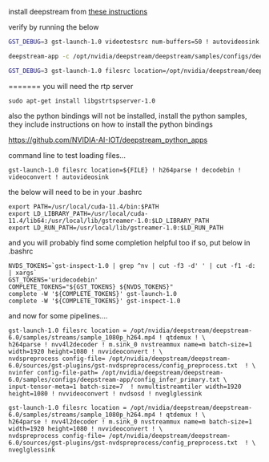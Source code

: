 install deepstream from [these instructions](https://docs.nvidia.com/metropolis/deepstream/dev-guide/text/DS_Quickstart.html)

verify by running the below

```bash
GST_DEBUG=3 gst-launch-1.0 videotestsrc num-buffers=50 ! autovideosink
```

```bash
deepstream-app -c /opt/nvidia/deepstream/deepstream/samples/configs/deepstream-app/source4_1080p_dec_infer-resnet_tracker_sgie_tiled_display_int8.txt
```

```bash
GST_DEBUG=3 gst-launch-1.0 filesrc location=/opt/nvidia/deepstream/deepstream/samples/streams/sample_1080p_h264.mp4 ! qtdemux ! h264parse ! avdec_h264 ! nvvideoconvert ! nveglglessink
```
=======
you will need the rtp server

```
sudo apt-get install libgstrtspserver-1.0
```

also the python bindings will not be installed, install the python samples, they include instructions on how to install the python bindings

https://github.com/NVIDIA-AI-IOT/deepstream_python_apps


command line to test loading files...

```
gst-launch-1.0 filesrc location=${FILE} ! h264parse ! decodebin ! videoconvert ! autovideosink
```

the below will need to be in your .bashrc

```
export PATH=/usr/local/cuda-11.4/bin:$PATH
export LD_LIBRARY_PATH=/usr/local/cuda-11.4/lib64:/usr/local/lib/gstreamer-1.0:$LD_LIBRARY_PATH
export LD_RUN_PATH=/usr/local/lib/gstreamer-1.0:$LD_RUN_PATH
```

and you will probably find some completion helpful too
if so, put below in .bashrc

```
NVDS_TOKENS=`gst-inspect-1.0 | grep ^nv | cut -f3 -d' ' | cut -f1 -d: | xargs`
GST_TOKENS='uridecodebin'
COMPLETE_TOKENS="${GST_TOKENS} ${NVDS_TOKENS}"
complete -W '${COMPLETE_TOKENS}' gst-launch-1.0
complete -W '${COMPLETE_TOKENS}' gst-inspect-1.0
```

and now for some pipelines....

```commandline
gst-launch-1.0 filesrc location = /opt/nvidia/deepstream/deepstream-6.0/samples/streams/sample_1080p_h264.mp4 ! qtdemux ! \
h264parse ! nvv4l2decoder ! m.sink_0 nvstreammux name=m batch-size=1 width=1920 height=1080 ! nvvideoconvert ! \
nvdspreprocess config-file= /opt/nvidia/deepstream/deepstream-6.0/sources/gst-plugins/gst-nvdspreprocess/config_preprocess.txt  ! \
nvinfer config-file-path= /opt/nvidia/deepstream/deepstream-6.0/samples/configs/deepstream-app/config_infer_primary.txt \
input-tensor-meta=1 batch-size=7  ! nvmultistreamtiler width=1920 height=1080 ! nvvideoconvert ! nvdsosd ! nveglglessink
```

```commandline
gst-launch-1.0 filesrc location = /opt/nvidia/deepstream/deepstream-6.0/samples/streams/sample_1080p_h264.mp4 ! qtdemux ! \
h264parse ! nvv4l2decoder ! m.sink_0 nvstreammux name=m batch-size=1 width=1920 height=1080 ! nvvideoconvert ! \
nvdspreprocess config-file= /opt/nvidia/deepstream/deepstream-6.0/sources/gst-plugins/gst-nvdspreprocess/config_preprocess.txt  ! \
nveglglessink
```
